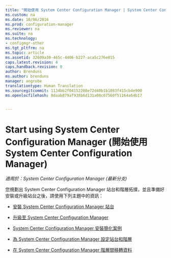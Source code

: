 ```yaml
---
title: "開始使用 System Center Configuration Manager | System Center Configuration Manager"
ms.custom: na
ms.date: 10/06/2016
ms.prod: configuration-manager
ms.reviewer: na
ms.suite: na
ms.technology:
- configmgr-other
ms.tgt_pltfrm: na
ms.topic: article
ms.assetid: 32609a30-465c-4406-b227-aca5c276e015
caps.latest.revision: 4
caps.handback.revision: 0
author: Brenduns
ms.author: brenduns
manager: angrobe
translationtype: Human Translation
ms.sourcegitcommit: 1134bb2f04152288e72d40b1b1083f415cb4e900
ms.openlocfilehash: 8daab879af938b6d131a08c07560f51164a64b17


---
```

# <a name="start-using-system-center-configuration-manager"></a>Start using System Center Configuration Manager (開始使用 System Center Configuration Manager)

*適用於：System Center Configuration Manager (最新分支)*

您規劃出 System Center Configuration Manager 站台和階層拓撲，並且準備好安裝或升級站台之後，請使用下列主題中的資訊：  

-   [安裝 System Center Configuration Manager 站台](/sccm/core/servers/deploy/install/installing-sites)  

-   [升級至 System Center Configuration Manager](../../../core/servers/deploy/install/upgrade-to-configuration-manager.md)  

-   [System Center Configuration Manager 安裝簡化案例](../../../core/servers/deploy/install/scenarios-to-streamline-your-installation.md)  

-   [為 System Center Configuration Manager 設定站台和階層](../../../core/servers/deploy/configure/configure-sites-and-hierarchies.md)  

-   [在 System Center Configuration Manager 階層間移轉資料](../../../core/migration/migrate-data-between-hierarchies.md)  



<!--HONumber=Nov16_HO1-->


